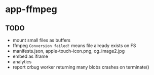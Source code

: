 # app-ffmpeg

## TODO

- mount small files as buffers
- ffmpeg `Conversion failed!` means file already exists on FS
- manifests.json, apple-touch-icon.png, og_image2.jpg
- embed as iframe
- analytics
- report crbug worker returning many blobs crashes on terminate()